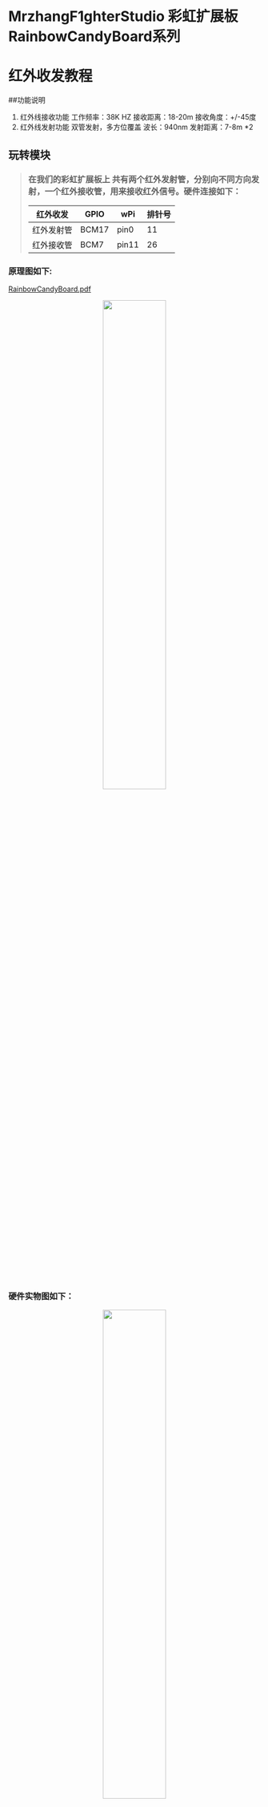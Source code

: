 # MrzhangF1ghterStudio 彩虹扩展板RainbowCandyBoard系列
# 红外收发教程
##功能说明
1.  红外线接收功能
工作频率：38K HZ
接收距离：18-20m
接收角度：+/-45度
2.  红外线发射功能
    双管发射，多方位覆盖
波长：940nm
发射距离：7-8m *2
## 玩转模块
> ### 在我们的彩虹扩展板上 共有两个红外发射管，分别向不同方向发射，一个红外接收管，用来接收红外信号。硬件连接如下：
> 红外收发| GPIO | wPi |排针号|
> |----|-----|-----|-----|
> |红外发射管|BCM17|pin0|11|
> |红外接收管|BCM7|pin11|26|

### 原理图如下:
[RainbowCandyBoard.pdf](https://github.com/MrzhangF1ghter/RainbowCandyBoard/blob/master/schematic/RainbowCandyBoardRev2.0.pdf)<br>
<div align=center>
  <img src="https://github.com/MrzhangF1ghter/RainbowCandyBoard/blob/master/ir/schematic/ir.png" width=50% height=50%/>
</div>

 ### 硬件实物图如下：
<div align=center>
  <img src="https://github.com/MrzhangF1ghter/RainbowCandyBoard/blob/master/ir/schematic/IRPic.jpg" width=50% height=50%/>
</div>
<div align=center>
  <img src="https://github.com/MrzhangF1ghter/RainbowCandyBoard/blob/master/ir/schematic/IRJumper.jpg" width=50% height=50%/>
</div>

> 我们采用的是跳帽来连接红外收发口，你可以在彩虹板的右下角看到有两个跳帽，分别写着IR_TX,IR_RX,那红外收发管与IO连接的端口，拔掉即断开与红外收发口的连接。<br>
> 当我们想接自己io的时候，可以将跳帽拔开，那么板上的外设就和io口断开了，然后插上你想接的外设即可。<br>

## 配置
在Linux下，我们采用LIRC (Linux Infrared remote control)这个开源的软件包，该软件包能让Linux接收及发送红外信号，下面讲解如何使用
### 1.安装
> `apt-get install lirc`
### 2.配置Config.txt
> 网上的大多数教程已经过时，在0.9.4c版本中，我们只需要配置该文件即可
> 编辑`/boot/config.txt`,加入下列代码,功能是声明引脚，在扩展板中 发射管对应的是GPIO17，接收管对应的是GPIO7<br>
> `dtoverlay=lirc-rpi,gpio_out_pin=17,gpio_in_pin=7,gpio_in_pull=up`
### 3.修改默认驱动
> 编辑`/etc/lirc/lirc_options.conf`
```
driver  = devinput
device  = auto
```
修改为:<br>
```
driver  = default
device  = /dev/lirc0
```
### 4.重启树莓派，并检查lircd是否正常运行,若无误，运行结果如图
#### lircd status
```
/etc/init.d/lircd status
[ ok ] lircd is running.
```
#### lsmod
```
lsmod | grep lirc
lirc_rpi                9032  0
lirc_dev               10583  1 lirc_rpi
rc_core                24377  1 lirc_dev
```
## 测试
> 首先我们测试红外接收功能,这个能直观的判断红外接收管是否正常工作。<br>
> 停止LIRC:`sudo /etc/init.d/lircd stop`
> 执行命令`mode2 -d /dev/lirc0`
> 使用任意一个红外遥控器，对着扩展板的红外接收头按下任意按键，若每次按下按键都有打印类似以下的内容，则说明红外接收功能正常<br>
```

```
## 玩
> 当我们修改了代码后想运行时，必须将其编译成可执行文件，在此我们需要用到gcc工具，树莓派默认已安装好，若无，则百度相关教程安装好<br>
> 编译指令如下 `gcc -o 目标文件名 源文件名` -o的意思为输出可执行文件<br>
> 例:`gcc -o myled led_wiringPi.c -lwiringPi` <br>
> 若无错误，则将会生成目标文件名的可执行文件，如有错误，请根据编译器提示排错。<br>
> 执行验证
> `./目标文件名`
> 例<br>
> `./led`
> 按了回车后，你将会发现彩虹板上的LED以流水的形式闪烁<br>
> 按下`Ctrl+C`结束程序<br>
## 扩展
